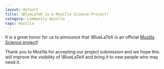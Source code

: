 ```yaml
---
layout: default
title: \BlueLaTeX is a Mozilla Science Project!
category: community mozilla
tags: mozilla
---
```


It is a great honor for us to announce that \BlueLaTeX is an official [Mozilla Science project][0]!

Thank you to Mozilla for accepting our project submission and we hope this will improve the visibility of \BlueLaTeX and bring it to new people who may need it.


[0]: http://www.mozillascience.org/projects/gnieh-bluelatex/
